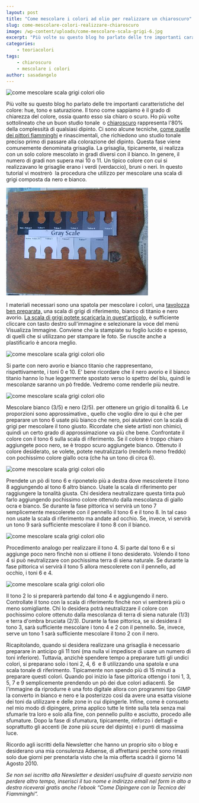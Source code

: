 ```yaml
---
layout: post
title: "Come mescolare i colori ad olio per realizzare un chiaroscuro"
slug: come-mescolare-colori-realizzare-chiaroscuro
image: /wp-content/uploads/come-mescolare-scala-grigi-6.jpg
excerpt: "Più volte su questo blog ho parlato delle tre importanti caratteristiche del colore: hue, tono e saturazione. Il tono come sappiamo è il grado di"
categories:
    - teoriacolori
tags:
    - chiaroscuro
    - mescolare i colori
author: sasadangelo
---
```


![come mescolare scala grigi colori olio](https://www.disegnoepittura.it/wp-content/uploads/come-mescolare-scala-grigi-6.jpg "come mescolare scala grigi colori olio")

Più volte su questo blog ho parlato delle tre importanti caratteristiche del colore: hue, tono e saturazione. Il tono come sappiamo è il grado di chiarezza del colore, ossia quanto esso sia chiaro o scuro. Ho più volte sottolineato che un buon studio tonale  o [chiaroscuro](https://www.disegnoepittura.it/chiaroscuro/) rappresenta l'80% della complessità di qualsiasi dipinto. Ci sono alcune tecniche, [come quelle dei pittori fiamminghi](https://www.disegnoepittura.it/dipingere-rubens-vermeer-rembrandt/) e rinascimentali, che richiedono uno studio tonale preciso primo di passare alla colorazione del dipinto. Questa fase viene comunemente denominata grisaglia. La grisaglia, tipicamente, si realizza con un solo colore mescolato in gradi diversi con il bianco. In genere, il numero di gradi non supera mai 10 o 11. Un tipico colore con cui si realizzavano le grisaglie erano i verdi (verdaccio), bruni o neri. In questo tutorial vi mostrerò  la procedura che utilizzo per mescolare una scala di grigi composta da nero e bianco.

![come mescolare scala grigi colori olio](/wp-content/uploads/come-mescolare-scala-grigi-1.jpg "come mescolare scala grigi colori olio")

I materiali necessari sono una spatola per mescolare i colori, una [tavolozza ben preparata,](https://www.disegnoepittura.it/corso-pittura-olio-artisti-principianti-6/) una scala di grigi di riferimento, bianco di titanio e nero avorio. [La scala di grigi potete scaricarla in quest'articolo](https://www.disegnoepittura.it/munsell-color-system-scala-grigi/), è sufficiente cliccare con tasto destro sull'immagine e selezionare la voce del menù Visualizza Immagine. Conviene che la stampiate su foglio lucido e spesso, di quelli che si utilizzano per stampare le foto. Se riuscite anche a plastificarlo è ancora meglio.

![come mescolare scala grigi colori olio](https://www.disegnoepittura.it/wp-content/uploads/come-mescolare-scala-grigi-2.jpg "come mescolare scala grigi colori olio")

Si parte con nero avorio e bianco titanio che rappresentano, rispettivamente, i toni 0 e 10. E' bene ricordare che il nero avorio e il bianco titanio hanno lo hue leggermente spostato verso lo spettro del blu, quindi le mescolanze saranno un pò fredde. Vedremo come renderle più neutre.

![come mescolare scala grigi colori olio](https://www.disegnoepittura.it/wp-content/uploads/come-mescolare-scala-grigi-3.jpg "come mescolare scala grigi colori olio")

Mescolare bianco (3/5) e nero (2/5). per ottenere un grigio di tonalità 6. Le proporzioni sono approssimative., quello che voglio dire io qui è che per preparare un tono 6 usate più bianco che nero, poi aiutatevi con la scala di grigi per mescolare il tono giusto. Ricordate che siete artisti non chimici, quindi un certo grado di approssimazione va più che bene. Confrontate il colore con il tono 6 sulla scala di riferimento. Se il colore è troppo chiaro aggiungete poco nero, se è troppo scuro aggiungete bianco. Ottenuto il colore desiderato, se volete, potete neutralizzarlo (renderlo meno freddo) con pochissimo colore giallo ocra (che ha un tono di circa 6).

![come mescolare scala grigi colori olio](https://www.disegnoepittura.it/wp-content/uploads/come-mescolare-scala-grigi-4.jpg "come mescolare scala grigi colori olio")

Prendete un pò di tono 6 e riponetelo più a destra dove mescolerete il tono 8 aggiungendo al tono 6 altro bianco. Usate la scala di riferimento per raggiungere la tonalità giusta. Chi desidera neutralizzare questa tinta può farlo aggiungendo pochissimo colore ottenuto dalla mescolanza di giallo ocra e bianco. Se durante la fase pittorica vi servirà un tono 7 semplicemente mescolerete con il pennello il tono 6 e il tono 8. In tal caso non usate la scala di riferimento ma andate ad occhio. Se, invece, vi servirà un tono 9 sarà sufficiente mescolare il tono 8 con il bianco.

![come mescolare scala grigi colori olio](https://www.disegnoepittura.it/wp-content/uploads/come-mescolare-scala-grigi-5.jpg "come mescolare scala grigi colori olio")

Procedimento analogo per realizzare il tono 4. Si parte dal tono 6 e si aggiunge poco nero finchè non si ottiene il tono desiderato. Volendo il tono 4 si può neutralizzare con pochissima terra di siena naturale. Se durante la fase pittorica vi servirà il tono 5 allora mescolerete con il pennello, ad occhio, i toni 6 e 4.

![come mescolare scala grigi colori olio](https://www.disegnoepittura.it/wp-content/uploads/come-mescolare-scala-grigi-6.jpg "come mescolare scala grigi colori olio")

Il tono 2 lo si preparerà partendo dal tono 4 e aggiungendo il nero. Controllate il tono con la scala di riferimento finchè non vi sembrerà più o meno somigliante. Chi lo desidera potrà neutralizzare il colore con pochissimo colore ottenuto dalla mescolanza di terra di siena naturale (1/3) e terra d'ombra bruciata (2/3). Durante la fase pittorica, se si desidera il tono 3, sarà sufficiente mescolare i tono 4 e 2 con il pennello. Se, invece, serve un tono 1 sarà sufficiente mescolare il tono 2 con il nero.

Ricapitolando, quando si desidera realizzare una grisaglia è necessario preparare in anticipo gli 11 toni (ma nulla vi impedisce di usare un numero di toni inferiore). Tuttavia, anzichè spendere tempo a preparare tutti gli undici colori, si preparano solo i toni 2, 4, 6  e 8 utilizzando una spatola e una scala tonale di riferimento. Tipicamente non spendo più di 15 minuti a preparare questi colori. Quando poi inizio la fase pittorica ottengo i toni 1, 3, 5, 7 e 9 semplicemente prendendo un pò dei due colori adiacenti. Se l'immagine da riprodurre è una foto digitale allora con programmi tipo GIMP la converto in bianco e nero e la posterizzo così da avere una esatta visione dei toni da utilizzare e delle zone in cui dipingerle. Infine, come è consueto nel mio modo di dipingere, prima applico tutte le tinte sulla tela senza mai sfumarle tra loro e solo alla fine, con pennello pulito e asciutto, procedo alle sfumature. Dopo la fase di sfumatura, tipicamente, rinforzo i dettagli e soprattutto gli accenti (le zone più scure del dipinto) e i punti di massima luce.

Ricordo agli iscritti della Newsletter che hanno un proprio sito o blog e desiderano una mia consulenza Adsense, di affrettarsi perchè sono rimasti solo due giorni per prenotarla visto che la mia offerta scadrà il giorno 14 Agosto 2010.

_Se non sei iscritto alla Newsletter e desideri usufruire di questo servizio non perdere altro tempo, inserisci il tuo nome e indirizzo email nel form in alto a destra riceverai gratis anche l’ebook “Come Dipingere con la Tecnica dei Fiamminghi”._
